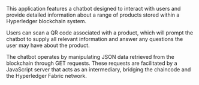 This application features a chatbot designed to interact with users and provide detailed information about a range of products stored within a Hyperledger blockchain system. 

Users can scan a QR code associated with a product, which will prompt the chatbot to supply all relevant information and answer any questions the user may have about the product.

The chatbot operates by manipulating JSON data retrieved from the blockchain through GET requests. These requests are facilitated by a JavaScript server that acts as an intermediary, bridging the chaincode and the Hyperledger Fabric network.

